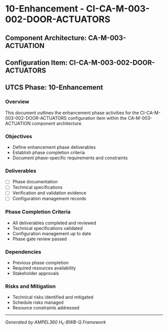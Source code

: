 # 10-Enhancement - CI-CA-M-003-002-DOOR-ACTUATORS

## Component Architecture: CA-M-003-ACTUATION
## Configuration Item: CI-CA-M-003-002-DOOR-ACTUATORS
## UTCS Phase: 10-Enhancement

### Overview
This document outlines the enhancement phase activities for the CI-CA-M-003-002-DOOR-ACTUATORS configuration item within the CA-M-003-ACTUATION component architecture.

### Objectives
- Define enhancement phase deliverables
- Establish phase completion criteria
- Document phase-specific requirements and constraints

### Deliverables
- [ ] Phase documentation
- [ ] Technical specifications
- [ ] Verification and validation evidence
- [ ] Configuration management records

### Phase Completion Criteria
- All deliverables completed and reviewed
- Technical specifications validated
- Configuration management up to date
- Phase gate review passed

### Dependencies
- Previous phase completion
- Required resources availability
- Stakeholder approvals

### Risks and Mitigation
- Technical risks identified and mitigated
- Schedule risks managed
- Resource constraints addressed

---
*Generated by AMPEL360 H₂-BWB-Q Framework*
